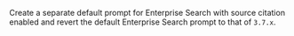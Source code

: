 Create a separate default prompt for Enterprise Search with source citation enabled and revert the default Enterprise Search prompt to that of `3.7.x`.